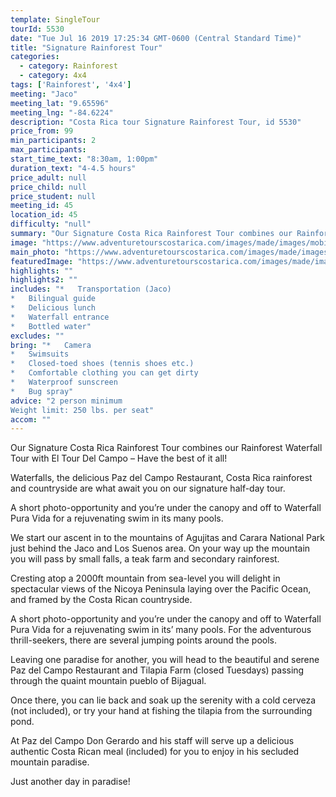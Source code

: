 ```yaml
---
template: SingleTour
tourId: 5530
date: "Tue Jul 16 2019 17:25:34 GMT-0600 (Central Standard Time)"
title: "Signature Rainforest Tour"
categories: 
  - category: Rainforest
  - category: 4x4
tags: ['Rainforest', '4x4']
meeting: "Jaco"
meeting_lat: "9.65596"
meeting_lng: "-84.6224"
description: "Costa Rica tour Signature Rainforest Tour, id 5530"
price_from: 99
min_participants: 2
max_participants: 
start_time_text: "8:30am, 1:00pm"
duration_text: "4-4.5 hours"
price_adult: null
price_child: null
price_student: null
meeting_id: 45
location_id: 45
difficulty: "null"
summary: "Our Signature Costa Rica Rainforest Tour combines our Rainforest Waterfall Tour with El Tour Del Campo – Have the best of it all!"
image: "https://www.adventuretourscostarica.com/images/made/images/mobile/Costa_Rica-Waterfall-Tours8_269_250_c1.jpg"
main_photo: "https://www.adventuretourscostarica.com/images/made/images/mobile/Costa_Rica-Waterfall-Tours8_269_250_c1.jpg"
featuredImage: "https://www.adventuretourscostarica.com/images/made/images/mobile/Costa_Rica-Waterfall-Tours8_269_250_c1.jpg"
highlights: ""
highlights2: ""
includes: "*   Transportation (Jaco)
*   Bilingual guide
*   Delicious lunch
*   Waterfall entrance
*   Bottled water"
excludes: ""
bring: "*   Camera
*   Swimsuits
*   Closed-toed shoes (tennis shoes etc.)
*   Comfortable clothing you can get dirty
*   Waterproof sunscreen
*   Bug spray"
advice: "2 person minimum  
Weight limit: 250 lbs. per seat"
accom: ""
---
```

Our Signature Costa Rica Rainforest Tour combines our Rainforest Waterfall Tour with El Tour Del Campo – Have the best of it all!

Waterfalls, the delicious Paz del Campo Restaurant, Costa Rica rainforest and countryside are what await you on our signature half-day tour.

A short photo-opportunity and you’re under the canopy and off to Waterfall Pura Vida for a rejuvenating swim in its many pools.

We start our ascent in to the mountains of Agujitas and Carara National Park just behind the Jaco and Los Suenos area. On your way up the mountain you will pass by small falls, a teak farm and secondary rainforest.

Cresting atop a 2000ft mountain from sea-level you will delight in spectacular views of the Nicoya Peninsula laying over the Pacific Ocean, and framed by the Costa Rican countryside.

A short photo-opportunity and you’re under the canopy and off to Waterfall Pura Vida for a rejuvenating swim in its’ many pools. For the adventurous thrill-seekers, there are several jumping points around the pools.

Leaving one paradise for another, you will head to the beautiful and serene Paz del Campo Restaurant and Tilapia Farm (closed Tuesdays) passing through the quaint mountain pueblo of Bijagual.

Once there, you can lie back and soak up the serenity with a cold cerveza (not included), or try your hand at fishing the tilapia from the surrounding pond.

At Paz del Campo Don Gerardo and his staff will serve up a delicious authentic Costa Rican meal (included) for you to enjoy in his secluded mountain paradise.

Just another day in paradise!